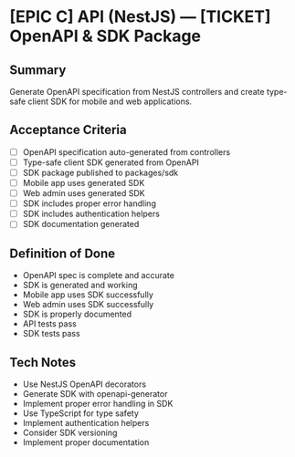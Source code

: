 # [EPIC C] API (NestJS) — [TICKET] OpenAPI & SDK Package

## Summary
Generate OpenAPI specification from NestJS controllers and create type-safe client SDK for mobile and web applications.

## Acceptance Criteria
- [ ] OpenAPI specification auto-generated from controllers
- [ ] Type-safe client SDK generated from OpenAPI
- [ ] SDK package published to packages/sdk
- [ ] Mobile app uses generated SDK
- [ ] Web admin uses generated SDK
- [ ] SDK includes proper error handling
- [ ] SDK includes authentication helpers
- [ ] SDK documentation generated

## Definition of Done
- OpenAPI spec is complete and accurate
- SDK is generated and working
- Mobile app uses SDK successfully
- Web admin uses SDK successfully
- SDK is properly documented
- API tests pass
- SDK tests pass

## Tech Notes
- Use NestJS OpenAPI decorators
- Generate SDK with openapi-generator
- Implement proper error handling in SDK
- Use TypeScript for type safety
- Implement authentication helpers
- Consider SDK versioning
- Implement proper documentation
